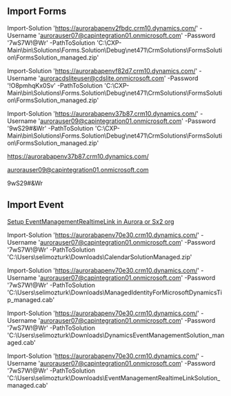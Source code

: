 ---
---

## Import Forms

Import-Solution 'https://aurorabapenv2fbdc.crm10.dynamics.com/' -Username 'aurorauser07@capintegration01.onmicrosoft.com' -Password '7wS7W!@Wr' -PathToSolution 'C:\CXP-Main\bin\Solutions\Forms.Solution\Debug\net471\CrmSolutions\FormsSolution\FormsSolution_managed.zip'


Import-Solution 'https://aurorabapenvf82d7.crm10.dynamics.com/' -Username 'auroracdsliteuser@cdslite.onmicrosoft.com' -Password '!O8pmhqKx0Sv' -PathToSolution 'C:\CXP-Main\bin\Solutions\Forms.Solution\Debug\net471\CrmSolutions\FormsSolution\FormsSolution_managed.zip'


Import-Solution 'https://aurorabapenv37b87.crm10.dynamics.com/' -Username 'aurorauser09@capintegration01.onmicrosoft.com' -Password '9wS29#&Wr' -PathToSolution 'C:\CXP-Main\bin\Solutions\Forms.Solution\Debug\net471\CrmSolutions\FormsSolution\FormsSolution_managed.zip'



https://aurorabapenv37b87.crm10.dynamics.com/

aurorauser09@capintegration01.onmicrosoft.com

9wS29#&Wr



## Import Event

[Setup EventManagementRealtimeLink in Aurora or Sx2 org](https://dev.azure.com/dynamicscrm/CXPlatform/_wiki/wikis/CXP%20team%20wiki/55667/Setup-EventManagementRealtimeLink-in-Aurora-or-Sx2-org)

Import-Solution 'https://aurorabapenv70e30.crm10.dynamics.com/' -Username 'aurorauser07@capintegration01.onmicrosoft.com' -Password '7wS7W!@Wr' -PathToSolution 'C:\Users\selimozturk\Downloads\CalendarSolutionManaged.zip'

Import-Solution 'https://aurorabapenv70e30.crm10.dynamics.com/' -Username 'aurorauser07@capintegration01.onmicrosoft.com' -Password '7wS7W!@Wr' -PathToSolution 'C:\Users\selimozturk\Downloads\ManagedIdentityForMicrosoftDynamicsTip_managed.cab'

Import-Solution 'https://aurorabapenv70e30.crm10.dynamics.com/' -Username 'aurorauser07@capintegration01.onmicrosoft.com' -Password '7wS7W!@Wr' -PathToSolution 'C:\Users\selimozturk\Downloads\DynamicsEventManagementSolution_managed.cab'

Import-Solution 'https://aurorabapenv70e30.crm10.dynamics.com/' -Username 'aurorauser07@capintegration01.onmicrosoft.com' -Password '7wS7W!@Wr' -PathToSolution 'C:\Users\selimozturk\Downloads\EventManagementRealtimeLinkSolution_managed.cab'
